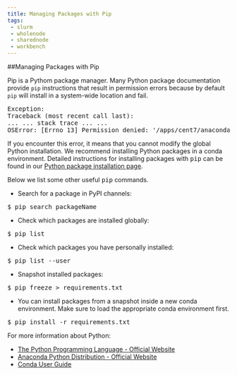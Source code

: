```yaml
---
title: Managing Packages with Pip
tags:
 - slurm
 - wholenode
 - sharednode
 - workbench
---
```


##Managing Packages with Pip

Pip is a Pythom package manager. Many Python package documentation provide `pip` instructions that result in permission errors because by default `pip` will install in a system-wide location and fail. 
<pre>
Exception:
Traceback (most recent call last):
... ... stack trace ... ...
OSError: [Errno 13] Permission denied: '/apps/cent7/anaconda/5.1.0-py27/lib/python2.7/site-packages/mpi4py-3.0.1.dist-info'
</pre>

If you encounter this error, it means that you cannot modify the global Python installation. We recommend installing Python packages in a conda environment. Detailed instructions for installing packages with <kbd>pip</kbd> can be found in our [Python package installation page](../packages).

Below we list some other useful <kbd>pip</kbd> commands.

- Search for a package in PyPI channels:
<pre>
$ pip search packageName
</pre>
- Check which packages are installed globally:
<pre>
$ pip list
</pre>
- Check which packages you have personally installed:
<pre>
$ pip list --user
</pre>
- Snapshot installed packages:
<pre>
$ pip freeze > requirements.txt
</pre>
- You can install packages from a snapshot inside a new conda environment. Make sure to load the appropriate conda environment first.
<pre>
$ pip install -r requirements.txt
</pre>

For more information about Python:
<ul>
 <li><a href="http://www.python.org/" target="_blank" rel="noopener">The Python Programming Language - Official Website</a></li>
 <li><a href="https://store.continuum.io/cshop/anaconda/" target="_blank" rel="noopener">Anaconda Python Distribution - Official Website</a></li>
 <li><a href="https://conda.io/docs/user-guide/" target="_blank" rel="noopener">Conda User Guide</a></li>
<ul>
